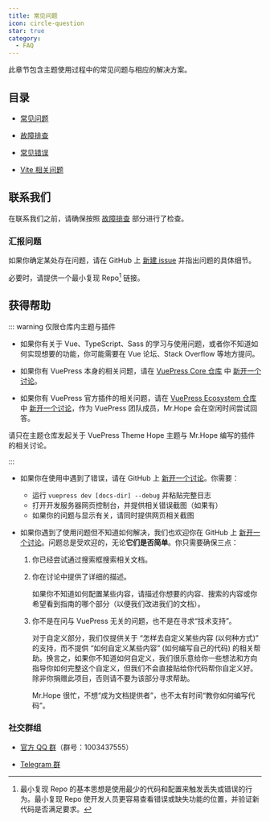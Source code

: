 ```yaml
---
title: 常见问题
icon: circle-question
star: true
category:
  - FAQ
---
```


此章节包含主题使用过程中的常见问题与相应的解决方案。

<!-- more -->

## 目录

- [常见问题](common-question.md)

- [故障排查](troubleshooting.md)

- [常见错误](common-error.md)

- [Vite 相关问题](vite.md)

## 联系我们

在联系我们之前，请确保按照 [故障排查](troubleshooting.md) 部分进行了检查。

### 汇报问题

如果你确定某处存在问题，请在 GitHub 上 [新建 issue](https://github.com/vuepress-theme-hope/vuepress-theme-hope/issues/new/choose) 并指出问题的具体细节。

必要时，请提供一个最小复现 Repo[^minimal-reproduction-repo] 链接。

[^minimal-reproduction-repo]: 最小复现 Repo 的基本思想是使用最少的代码和配置来触发丢失或错误的行为。最小复现 Repo 使开发人员更容易查看错误或缺失功能的位置，并验证新代码是否满足要求。

## 获得帮助

::: warning 仅限仓库内主题与插件

- 如果你有关于 Vue、TypeScript、Sass 的学习与使用问题，或者你不知道如何实现想要的功能，你可能需要在 Vue 论坛、Stack Overflow 等地方提问。

- 如果你有 VuePress 本身的相关问题，请在 [VuePress Core 仓库](https://github.com/vuepress/core) 中 [新开一个讨论](https://github.com/vuepress/core/discussions/new)。
- 如果你有 VuePress 官方插件的相关问题，请在 [VuePress Ecosystem 仓库](https://github.com/vuepress/ecosystem) 中 [新开一个讨论](https://github.com/vuepress/ecosystem/discussions/new)，作为 VuePress 团队成员，Mr.Hope 会在空闲时间尝试回答。

请只在主题仓库发起关于 VuePress Theme Hope 主题与 Mr.Hope 编写的插件的相关讨论。

:::

- 如果你在使用中遇到了错误，请在 GitHub 上 [新开一个讨论](https://github.com/vuepress-theme-hope/vuepress-theme-hope/discussions/new)。你需要：
  - 运行 `vuepress dev [docs-dir] --debug` 并粘贴完整日志
  - 打开开发服务器网页控制台，并提供相关错误截图（如果有）
  - 如果你的问题与显示有关，请同时提供网页相关截图

- 如果你遇到了使用问题但不知道如何解决，我们也欢迎你在 GitHub 上 [新开一个讨论](https://github.com/vuepress-theme-hope/vuepress-theme-hope/discussions/new)。问题总是受欢迎的，无论**它们是否简单**。你只需要确保三点：
  1. 你已经尝试通过搜索框搜索相关文档。

  1. 你在讨论中提供了详细的描述。

     如果你不知道如何配置某些内容，请描述你想要的内容、搜索的内容或你希望看到指南的哪个部分（以便我们改进我们的文档）。

  1. 你不是在问与 VuePress 无关的问题，也不是在寻求“技术支持”。

     对于自定义部分，我们仅提供关于 “怎样去自定义某些内容 (以何种方式)” 的支持，而不提供 “如何自定义某些内容” (如何编写自己的代码) 的相关帮助。换言之，如果你不知道如何自定义，我们很乐意给你一些想法和方向指导你如何完整这个自定义，但我们不会直接贴给你代码帮你自定义好。除非你捐赠此项目，否则请不要为该部分寻求帮助。

     Mr.Hope 很忙，不想“成为文档提供者”，也不太有时间“教你如何编写代码”。

### 社交群组

- [官方 QQ 群](https://jq.qq.com/?_wv=1027&k=rATJyxGK)（群号：1003437555）

- [Telegram 群](https://t.me/vuepressthemehope)
